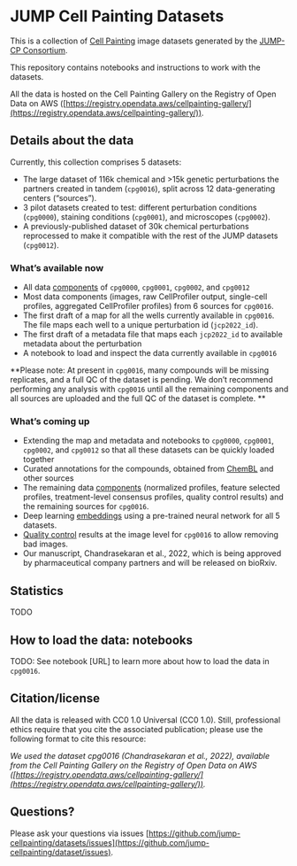 # JUMP Cell Painting Datasets

This is a collection of [Cell Painting](https://jump-cellpainting.broadinstitute.org/cell-painting) image datasets generated by the [JUMP-CP Consortium](https://jump-cellpainting.broadinstitute.org/).

This repository contains notebooks and instructions to work with the datasets.

All the data is hosted on the Cell Painting Gallery on the Registry of Open Data on AWS ([https://registry.opendata.aws/cellpainting-gallery/](https://registry.opendata.aws/cellpainting-gallery/)).

## Details about the data

Currently, this collection comprises 5 datasets:

- The large dataset of 116k chemical and >15k genetic perturbations the partners created in tandem (`cpg0016`), split across 12 data-generating centers (“sources”).
- 3 pilot datasets created to test: different perturbation conditions (`cpg0000`), staining conditions (`cpg0001`), and microscopes (`cpg0002`).
- A previously-published dataset of 30k chemical perturbations reprocessed to make it compatible with the rest of the JUMP datasets (`cpg0012`).

### What’s available now

- All data [components](https://github.com/broadinstitute/cellpainting-gallery/blob/main/folder_structure.md) of `cpg0000`, `cpg0001`, `cpg0002`, and `cpg0012`
- Most data components (images, raw CellProfiler output, single-cell profiles, aggregated CellProfiler profiles) from 6 sources for `cpg0016`.
- The first draft of a map for all the wells currently available in `cpg0016`. The file maps each well to a unique perturbation id (`jcp2022_id`).
- The first draft of a metadata file that maps each `jcp2022_id` to available metadata about the perturbation
- A notebook to load and inspect the data currently available in `cpg0016`

**Please note: At present in `cpg0016`, many compounds will be missing replicates, and a full QC of the dataset is pending. We don’t recommend performing any analysis with `cpg0016` until all the remaining components and all sources are uploaded and the full QC of the dataset is complete. **

### What’s coming up

- Extending the map and metadata and notebooks to `cpg0000`, `cpg0001`, `cpg0002`, and `cpg0012` so that all these datasets can be quickly loaded together
- Curated annotations for the compounds, obtained from [ChemBL](https://www.ebi.ac.uk/chembl/) and other sources
- The remaining data [components](https://github.com/broadinstitute/cellpainting-gallery/blob/main/folder_structure.md) (normalized profiles, feature selected profiles, treatment-level consensus profiles, quality control results) and the remaining sources for `cpg0016`.
- Deep learning [embeddings](https://tfhub.dev/google/imagenet/efficientnet_v2_imagenet1k_s/feature_vector/2) using a pre-trained neural network for all 5 datasets.
- [Quality control](https://github.com/broadinstitute/cellpainting-gallery/blob/main/folder_structure.md#quality_control-folder-structure) results at the image level for `cpg0016` to allow removing bad images.
- Our manuscript, Chandrasekaran et al., 2022, which is being approved by pharmaceutical company partners and will be released on bioRxiv.

## Statistics

TODO

## How to load the data: notebooks

TODO: See notebook [URL] to learn more about how to load the data in `cpg0016`.

## Citation/license

All the data is released with CC0 1.0 Universal (CC0 1.0). Still, professional ethics require that you cite the associated publication; please use the following format to cite this resource:

_We used the dataset cpg0016 (Chandrasekaran et al., 2022), available from the Cell Painting Gallery on the Registry of Open Data on AWS ([https://registry.opendata.aws/cellpainting-gallery/](https://registry.opendata.aws/cellpainting-gallery/))._

## Questions?

Please ask your questions via issues [https://github.com/jump-cellpainting/datasets/issues](https://github.com/jump-cellpainting/dataset/issues).
